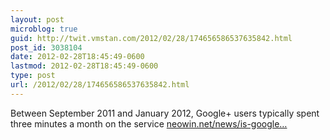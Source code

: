 ```yaml
---
layout: post
microblog: true
guid: http://twit.vmstan.com/2012/02/28/174656586537635842.html
post_id: 3038104
date: 2012-02-28T18:45:49-0600
lastmod: 2012-02-28T18:45:49-0600
type: post
url: /2012/02/28/174656586537635842.html
---
```

Between September 2011 and January 2012, Google+ users typically spent three minutes a month on the service <a href="http://www.neowin.net/news/is-google-a-virtual-ghost-town">neowin.net/news/is-google…</a>
